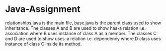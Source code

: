 # Java-Assignment
relationships.java is the main file, base.java is the parent class used to show inheritance.
The classes A and B are used to show has-a relation i.e. association where B uses instance of class A as a member.
The classes C and D are used to show uses-a relation i.e. dependency where D class uses instance of class C inside its method.
